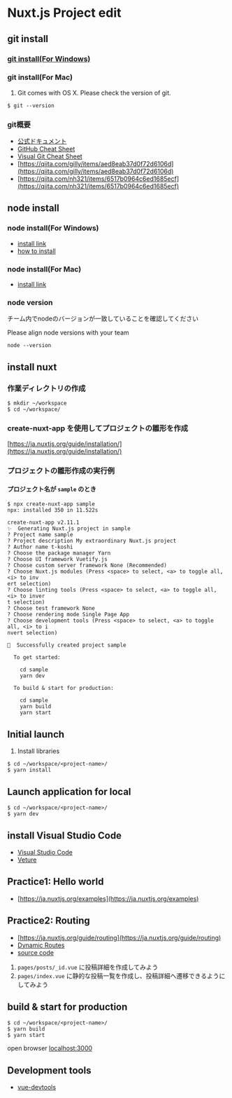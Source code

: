 # Nuxt.js Project edit

## git install

### [git install(For Windows)](https://gitforwindows.org/)

### git install(For Mac)
1. Git comes with OS X. Please check the version of git.
```$xslt
$ git --version
```

### git概要
- [公式ドキュメント](https://www.git-scm.com/doc)
- [GitHub Cheat Sheet](https://github.github.com/training-kit/downloads/github-git-cheat-sheet.pdf)
- [Visual Git Cheat Sheet](https://ndpsoftware.com/git-cheatsheet.html#loc=local_repo;)
- [https://qiita.com/gilly/items/aed8eab37d0f72d6106d](https://qiita.com/gilly/items/aed8eab37d0f72d6106d)
- [https://qiita.com/nh321/items/6517b0964c6ed1685ecf](https://qiita.com/nh321/items/6517b0964c6ed1685ecf)

## node install

### node install(For Windows)
- [install link](https://nodejs.org/en/download/)
- [how to install](https://qiita.com/Masayuki-M/items/840a997a824e18f576d8)

### node install(For Mac)
- [install link](https://nodejs.org/en/download/)

### node version
チーム内でnodeのバージョンが一致していることを確認してください

Please align node versions with your team
```
node --version
```

## install nuxt
### 作業ディレクトリの作成
```
$ mkdir ~/workspace
$ cd ~/workspace/
```

### create-nuxt-app を使用してプロジェクトの雛形を作成
[https://ja.nuxtjs.org/guide/installation/](https://ja.nuxtjs.org/guide/installation/)

### プロジェクトの雛形作成の実行例
#### プロジェクト名が `sample` のとき
```
$ npx create-nuxt-app sample
npx: installed 350 in 11.522s

create-nuxt-app v2.11.1
✨  Generating Nuxt.js project in sample
? Project name sample
? Project description My extraordinary Nuxt.js project
? Author name t-koshi
? Choose the package manager Yarn
? Choose UI framework Vuetify.js
? Choose custom server framework None (Recommended)
? Choose Nuxt.js modules (Press <space> to select, <a> to toggle all, <i> to inv
ert selection)
? Choose linting tools (Press <space> to select, <a> to toggle all, <i> to inver
t selection)
? Choose test framework None
? Choose rendering mode Single Page App
? Choose development tools (Press <space> to select, <a> to toggle all, <i> to i
nvert selection)

🎉  Successfully created project sample

  To get started:

	cd sample
	yarn dev

  To build & start for production:

	cd sample
	yarn build
	yarn start

```


## Initial launch
1. Install libraries
```$xslt
$ cd ~/workspace/<project-name>/
$ yarn install
```

## Launch application for local
```
$ cd ~/workspace/<project-name>/
$ yarn dev
```

## install Visual Studio Code
- [Visual Studio Code](https://code.visualstudio.com/)
- [Veture](https://marketplace.visualstudio.com/items?itemName=octref.vetur)

## Practice1: Hello world
- [https://ja.nuxtjs.org/examples](https://ja.nuxtjs.org/examples)

## Practice2: Routing
- [https://ja.nuxtjs.org/guide/routing](https://ja.nuxtjs.org/guide/routing)
- [Dynamic Routes](https://vueschool.io/lessons/nuxtjs-dynamic-routes?friend=nuxt)
- [source code](https://github.com/vueschool/nuxt-fundamentals/blob/817ec3205b3085e1bf2f1d6c9d5ca1be21736494/pages/posts/_id.vue)
1. `pages/posts/_id.vue` に投稿詳細を作成してみよう
2. `pages/index.vue` に静的な投稿一覧を作成し、投稿詳細へ遷移できるようにしてみよう

## build & start for production
```
$ cd ~/workspace/<project-name>/
$ yarn build
$ yarn start
```

open browser
[localhost:3000](http://localhost:3000)

## Development tools
- [vue-devtools](https://github.com/vuejs/vue-devtools)
